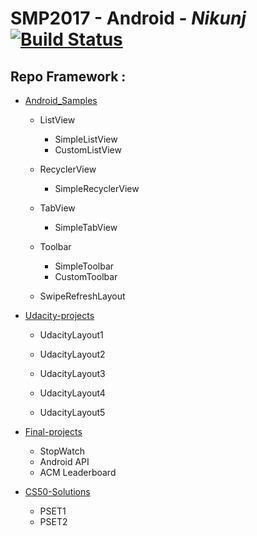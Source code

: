 # SMP2017 - Android - *Nikunj* [![Build Status](https://travis-ci.org/nik1010/Android_App-Samples.svg?branch=master)](https://travis-ci.org/nik1010/Android_App-Samples)

## Repo Framework :


* [Android_Samples](https://github.com/gdgsurat/SMP-2017-Android/tree/master/smp2017-android-nikunj/Android_Samples)    
  * ListView
    * SimpleListView
    * CustomListView
        
  * RecyclerView
    * SimpleRecyclerView

  * TabView
    * SimpleTabView

  * Toolbar
    * SimpleToolbar
    * CustomToolbar
  
  * SwipeRefreshLayout


* [Udacity-projects](https://github.com/gdgsurat/SMP-2017-Android/tree/master/smp2017-android-nikunj/udacity-projects)

  * UdacityLayout1   

  * UdacityLayout2


  * UdacityLayout3    

  * UdacityLayout4  

  * UdacityLayout5    

* [Final-projects](https://github.com/gdgsurat/SMP-2017-Android/tree/master/smp2017-android-nikunj/final-projects)

  * StopWatch    
  * Android API
  * ACM Leaderboard


* [CS50-Solutions](https://github.com/gdgsurat/SMP-2017-Android/tree/master/smp2017-android-nikunj/CS50-solutions)
    * PSET1
    * PSET2
